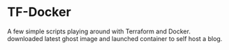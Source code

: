 # TF-Docker
A few simple scripts playing around with Terraform and Docker. 
downloaded latest ghost image and launched container to self host a blog.

